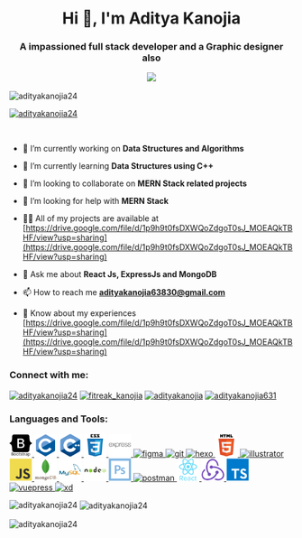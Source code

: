 <h1 align="center">Hi 👋, I'm Aditya Kanojia</h1>
<h3 align="center">A impassioned full stack developer and a Graphic designer also</h3>

<p align="center">
  <img src="https://clipart-library.com/images/yTkre6E8c.gif" />
</p>

<p align="left"> <img src="https://komarev.com/ghpvc/?username=adityakanojia24&label=Profile%20views&color=0e75b6&style=flat" alt="adityakanojia24" /> </p>

<p align="left"> <a href="https://github.com/ryo-ma/github-profile-trophy"><img src="https://github-profile-trophy.vercel.app/?username=adityakanojia24" alt="adityakanojia24" /></a> </p>



<p align="left"> <a href="https://twitter.com/" target="blank"><img src="https://img.shields.io/twitter/follow/?logo=twitter&style=for-the-badge" alt="" /></a> </p>

- 🔭 I’m currently working on **Data Structures and Algorithms**

- 🌱 I’m currently learning **Data Structures using C++**

- 👯 I’m looking to collaborate on **MERN Stack related projects**

- 🤝 I’m looking for help with **MERN Stack**

- 👨‍💻 All of my projects are available at [https://drive.google.com/file/d/1p9h9t0fsDXWQoZdgoT0sJ_MOEAQkTBHF/view?usp=sharing](https://drive.google.com/file/d/1p9h9t0fsDXWQoZdgoT0sJ_MOEAQkTBHF/view?usp=sharing)

- 💬 Ask me about **React Js, ExpressJs and MongoDB**

- 📫 How to reach me **adityakanojia63830@gmail.com**

- 📄 Know about my experiences [https://drive.google.com/file/d/1p9h9t0fsDXWQoZdgoT0sJ_MOEAQkTBHF/view?usp=sharing](https://drive.google.com/file/d/1p9h9t0fsDXWQoZdgoT0sJ_MOEAQkTBHF/view?usp=sharing)

<h3 align="left">Connect with me:</h3>
<p align="left">
<a href="https://linkedin.com/in/adityakanojia24" target="blank"><img align="center" src="https://raw.githubusercontent.com/rahuldkjain/github-profile-readme-generator/master/src/images/icons/Social/linked-in-alt.svg" alt="adityakanojia24" height="30" width="40" /></a>
<a href="https://instagram.com/fitreak_kanojia" target="blank"><img align="center" src="https://raw.githubusercontent.com/rahuldkjain/github-profile-readme-generator/master/src/images/icons/Social/instagram.svg" alt="fitreak_kanojia" height="30" width="40" /></a>
<a href="https://www.codechef.com/users/adityakanojia" target="blank"><img align="center" src="https://cdn.jsdelivr.net/npm/simple-icons@3.1.0/icons/codechef.svg" alt="adityakanojia" height="30" width="40" /></a>
<a href="https://www.hackerrank.com/adityakanojia631" target="blank"><img align="center" src="https://raw.githubusercontent.com/rahuldkjain/github-profile-readme-generator/master/src/images/icons/Social/hackerrank.svg" alt="adityakanojia631" height="30" width="40" /></a>
</p>

<h3 align="left">Languages and Tools:</h3>
<p align="left"> <a href="https://getbootstrap.com" target="_blank" rel="noreferrer"> <img src="https://raw.githubusercontent.com/devicons/devicon/master/icons/bootstrap/bootstrap-plain-wordmark.svg" alt="bootstrap" width="40" height="40"/> </a> <a href="https://www.cprogramming.com/" target="_blank" rel="noreferrer"> <img src="https://raw.githubusercontent.com/devicons/devicon/master/icons/c/c-original.svg" alt="c" width="40" height="40"/> </a> <a href="https://www.w3schools.com/cpp/" target="_blank" rel="noreferrer"> <img src="https://raw.githubusercontent.com/devicons/devicon/master/icons/cplusplus/cplusplus-original.svg" alt="cplusplus" width="40" height="40"/> </a> <a href="https://www.w3schools.com/css/" target="_blank" rel="noreferrer"> <img src="https://raw.githubusercontent.com/devicons/devicon/master/icons/css3/css3-original-wordmark.svg" alt="css3" width="40" height="40"/> </a> <a href="https://expressjs.com" target="_blank" rel="noreferrer"> <img src="https://raw.githubusercontent.com/devicons/devicon/master/icons/express/express-original-wordmark.svg" alt="express" width="40" height="40"/> </a> <a href="https://www.figma.com/" target="_blank" rel="noreferrer"> <img src="https://www.vectorlogo.zone/logos/figma/figma-icon.svg" alt="figma" width="40" height="40"/> </a> <a href="https://git-scm.com/" target="_blank" rel="noreferrer"> <img src="https://www.vectorlogo.zone/logos/git-scm/git-scm-icon.svg" alt="git" width="40" height="40"/> </a> <a href="hexo.io/" target="_blank" rel="noreferrer"> <img src="https://www.vectorlogo.zone/logos/hexoio/hexoio-icon.svg" alt="hexo" width="40" height="40"/> </a> <a href="https://www.w3.org/html/" target="_blank" rel="noreferrer"> <img src="https://raw.githubusercontent.com/devicons/devicon/master/icons/html5/html5-original-wordmark.svg" alt="html5" width="40" height="40"/> </a> <a href="https://www.adobe.com/in/products/illustrator.html" target="_blank" rel="noreferrer"> <img src="https://www.vectorlogo.zone/logos/adobe_illustrator/adobe_illustrator-icon.svg" alt="illustrator" width="40" height="40"/> </a> <a href="https://developer.mozilla.org/en-US/docs/Web/JavaScript" target="_blank" rel="noreferrer"> <img src="https://raw.githubusercontent.com/devicons/devicon/master/icons/javascript/javascript-original.svg" alt="javascript" width="40" height="40"/> </a> <a href="https://www.mongodb.com/" target="_blank" rel="noreferrer"> <img src="https://raw.githubusercontent.com/devicons/devicon/master/icons/mongodb/mongodb-original-wordmark.svg" alt="mongodb" width="40" height="40"/> </a> <a href="https://www.mysql.com/" target="_blank" rel="noreferrer"> <img src="https://raw.githubusercontent.com/devicons/devicon/master/icons/mysql/mysql-original-wordmark.svg" alt="mysql" width="40" height="40"/> </a> <a href="https://nodejs.org" target="_blank" rel="noreferrer"> <img src="https://raw.githubusercontent.com/devicons/devicon/master/icons/nodejs/nodejs-original-wordmark.svg" alt="nodejs" width="40" height="40"/> </a> <a href="https://www.photoshop.com/en" target="_blank" rel="noreferrer"> <img src="https://raw.githubusercontent.com/devicons/devicon/master/icons/photoshop/photoshop-line.svg" alt="photoshop" width="40" height="40"/> </a> <a href="https://postman.com" target="_blank" rel="noreferrer"> <img src="https://www.vectorlogo.zone/logos/getpostman/getpostman-icon.svg" alt="postman" width="40" height="40"/> </a> <a href="https://reactjs.org/" target="_blank" rel="noreferrer"> <img src="https://raw.githubusercontent.com/devicons/devicon/master/icons/react/react-original-wordmark.svg" alt="react" width="40" height="40"/> </a> <a href="https://redux.js.org" target="_blank" rel="noreferrer"> <img src="https://raw.githubusercontent.com/devicons/devicon/master/icons/redux/redux-original.svg" alt="redux" width="40" height="40"/> </a> <a href="https://www.typescriptlang.org/" target="_blank" rel="noreferrer"> <img src="https://raw.githubusercontent.com/devicons/devicon/master/icons/typescript/typescript-original.svg" alt="typescript" width="40" height="40"/> </a> <a href="https://vuepress.vuejs.org/" target="_blank" rel="noreferrer"> <img src="https://raw.githubusercontent.com/AliasIO/wappalyzer/master/src/drivers/webextension/images/icons/VuePress.svg" alt="vuepress" width="40" height="40"/> </a> <a href="https://www.adobe.com/products/xd.html" target="_blank" rel="noreferrer"> <img src="https://cdn.worldvectorlogo.com/logos/adobe-xd.svg" alt="xd" width="40" height="40"/> </a> </p>

<p><img align="left" src="https://github-readme-stats.vercel.app/api/top-langs?username=adityakanojia24&show_icons=true&locale=en&layout=compact" alt="adityakanojia24" /></p>

<p>&nbsp;<img align="center" src="https://github-readme-stats.vercel.app/api?username=adityakanojia24&show_icons=true&locale=en" alt="adityakanojia24" /></p>

<p><img align="center" src="https://github-readme-streak-stats.herokuapp.com/?user=adityakanojia24&" alt="adityakanojia24" /></p>

